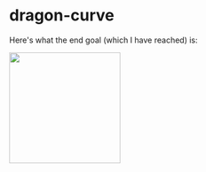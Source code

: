 # dragon-curve

Here's what the end goal (which I have reached) is:

<img src="https://bentrubewriter.files.wordpress.com/2012/04/dragon16.png" height="200">
